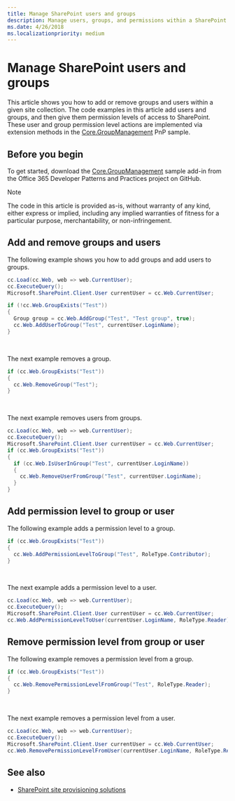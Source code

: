 ```yaml
---
title: Manage SharePoint users and groups
description: Manage users, groups, and permissions within a SharePoint site collection.
ms.date: 4/26/2018
ms.localizationpriority: medium
---
```


# Manage SharePoint users and groups

This article shows you how to add or remove groups and users within a given site collection. The code examples in this article add users and groups, and then give them permission levels of access to SharePoint. These user and group permission level actions are implemented via extension methods in the [Core.GroupManagement](https://github.com/SharePoint/PnP/tree/dev/Samples/Core.GroupManagement) PnP sample.

## Before you begin

To get started, download the [Core.GroupManagement](https://github.com/SharePoint/PnP/tree/dev/Samples/Core.GroupManagement) sample add-in from the Office 365 Developer Patterns and Practices project on GitHub.

> [!NOTE] 
> The code in this article is provided as-is, without warranty of any kind, either express or implied, including any implied warranties of fitness for a particular purpose, merchantability, or non-infringement.

## Add and remove groups and users

The following example shows you how to add groups and add users to groups.

```csharp
cc.Load(cc.Web, web => web.CurrentUser);
cc.ExecuteQuery();
Microsoft.SharePoint.Client.User currentUser = cc.Web.CurrentUser;

if (!cc.Web.GroupExists("Test"))
{
  Group group = cc.Web.AddGroup("Test", "Test group", true);
  cc.Web.AddUserToGroup("Test", currentUser.LoginName);
}
```

<br/>

The next example removes a group.

```csharp
if (cc.Web.GroupExists("Test"))
{
  cc.Web.RemoveGroup("Test");
}
```

<br/>

The next example removes users from groups.

```csharp
cc.Load(cc.Web, web => web.CurrentUser);
cc.ExecuteQuery();
Microsoft.SharePoint.Client.User currentUser = cc.Web.CurrentUser;
if (cc.Web.GroupExists("Test"))
{
  if (cc.Web.IsUserInGroup("Test", currentUser.LoginName))
  {
    cc.Web.RemoveUserFromGroup("Test", currentUser.LoginName);
  }
}
```

## Add permission level to group or user

The following example adds a permission level to a group.

```csharp
if (cc.Web.GroupExists("Test"))
{
  cc.Web.AddPermissionLevelToGroup("Test", RoleType.Contributor);
}
```

<br/>

The next example adds a permission level to a user.

```csharp
cc.Load(cc.Web, web => web.CurrentUser);
cc.ExecuteQuery();
Microsoft.SharePoint.Client.User currentUser = cc.Web.CurrentUser;
cc.Web.AddPermissionLevelToUser(currentUser.LoginName, RoleType.Reader);
```

## Remove permission level from group or user

The following example removes a permission level from a group.

```csharp
if (cc.Web.GroupExists("Test"))
{
  cc.Web.RemovePermissionLevelFromGroup("Test", RoleType.Reader);
}

```

<br/>

The next example removes a permission level from a user.

```csharp
cc.Load(cc.Web, web => web.CurrentUser);
cc.ExecuteQuery();
Microsoft.SharePoint.Client.User currentUser = cc.Web.CurrentUser;
cc.Web.RemovePermissionLevelFromUser(currentUser.LoginName, RoleType.Reader);
```

## See also

- [SharePoint site provisioning solutions](sharepoint-site-provisioning-solutions.md)

